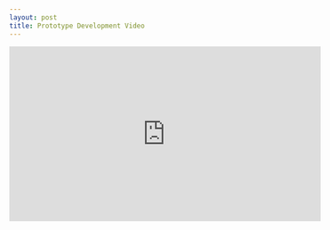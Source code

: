 ```yaml
---
layout: post
title: Prototype Development Video
---
```


<iframe width="560" height="315" src="https://www.youtube.com/embed/uX8hExfQzow" frameborder="0" allowfullscreen></iframe>
